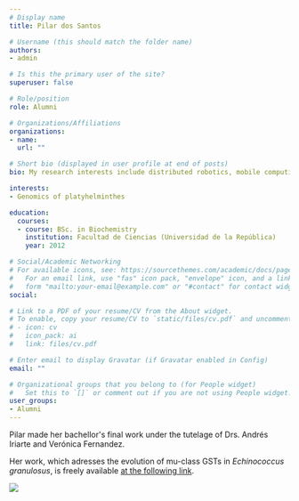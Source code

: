 ```yaml
---
# Display name
title: Pilar dos Santos

# Username (this should match the folder name)
authors:
- admin

# Is this the primary user of the site?
superuser: false

# Role/position
role: Alumni

# Organizations/Affiliations
organizations:
- name: 
  url: ""

# Short bio (displayed in user profile at end of posts)
bio: My research interests include distributed robotics, mobile computing and programmable matter.

interests:
- Genomics of platyhelminthes

education:
  courses:
  - course: BSc. in Biochemistry
    institution: Facultad de Ciencias (Universidad de la República)
    year: 2012

# Social/Academic Networking
# For available icons, see: https://sourcethemes.com/academic/docs/page-builder/#icons
#   For an email link, use "fas" icon pack, "envelope" icon, and a link in the
#   form "mailto:your-email@example.com" or "#contact" for contact widget.
social:

# Link to a PDF of your resume/CV from the About widget.
# To enable, copy your resume/CV to `static/files/cv.pdf` and uncomment the lines below.
# - icon: cv
#   icon_pack: ai
#   link: files/cv.pdf

# Enter email to display Gravatar (if Gravatar enabled in Config)
email: ""

# Organizational groups that you belong to (for People widget)
#   Set this to `[]` or comment out if you are not using People widget.
user_groups:
- Alumni
---
```


Pilar made her bachellor's final work under the tutelage of Drs. Andrés Iriarte and Verónica Fernandez. 

Her work, which adresses the evolution of mu-class GSTs in *Echinococcus granulosus*, is freely available [at the following link](https://www.colibri.udelar.edu.uy/jspui/handle/20.500.12008/10145).

![](/img/Smircich_Fernandez_dosSantos_Iriarte.jpg)
